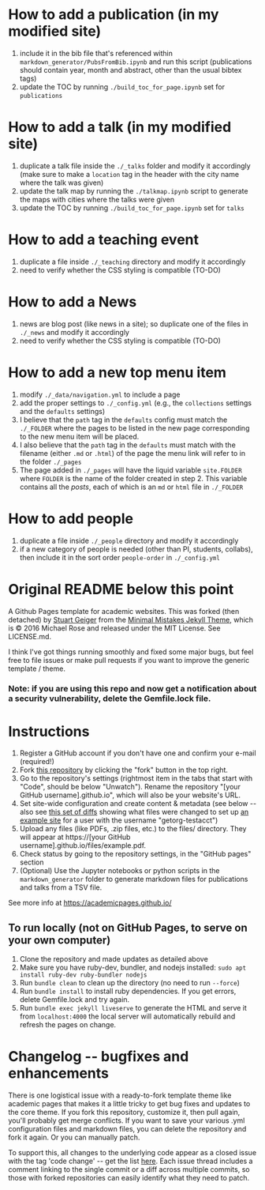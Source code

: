 # How to add a publication (in my modified site)
1. include it in the bib file that's referenced within `markdown_generator/PubsFromBib.ipynb` and run this script (publications should contain year, month and abstract, other than the usual bibtex tags)
2. update the TOC by running `./build_toc_for_page.ipynb` set for `publications`

# How to add a talk (in my modified site)
1. duplicate a talk file inside the `./_talks` folder and modify it accordingly (make sure to make a `location` tag in the header with the city name where the talk was given)
2. update the talk map by running the `./talkmap.ipynb` script to generate the maps with cities where the talks were given
3. update the TOC by running `./build_toc_for_page.ipynb` set for `talks`

# How to add a teaching event
1. duplicate a file inside `./_teaching` directory and modify it accordingly
2. need to verify whether the CSS styling is compatible (TO-DO)

# How to add a News
1. news are blog post (like news in a site); so duplicate one of the files in `./_news` and modify it accordingly
2. need to verify whether the CSS styling is compatible (TO-DO)

# How to add a new top menu item
1. modify `./_data/navigation.yml` to include a page
2. add the proper settings to `./_config.yml` (e.g., the `collections` settings and the `defaults` settings)
3. I believe that the `path` tag in the `defaults` config must match the `./_FOLDER` where the pages to be listed in the new page corresponding to the new menu item will be placed. 
4. I also believe that the `path` tag in the `defaults` must match with the filename (either `.md` or `.html`) of the page the menu link will refer to in the folder `./_pages`
5. The page added in `./_pages` will have the liquid variable `site.FOLDER` where `FOLDER` is the name of the folder created in step 2. This variable contains all the _posts_, each of which is an `md` or `html` file in `./_FOLDER`

# How to add people
1. duplicate a file inside `./_people` directory and modify it accordingly
3. if a new category of people is needed (other than PI, students, collabs), then include it in the sort order `people-order` in `./_config.yml`

# Original README below this point

A Github Pages template for academic websites. This was forked (then detached) by [Stuart Geiger](https://github.com/staeiou) from the [Minimal Mistakes Jekyll Theme](https://mmistakes.github.io/minimal-mistakes/), which is © 2016 Michael Rose and released under the MIT License. See LICENSE.md.

I think I've got things running smoothly and fixed some major bugs, but feel free to file issues or make pull requests if you want to improve the generic template / theme.

### Note: if you are using this repo and now get a notification about a security vulnerability, delete the Gemfile.lock file. 

# Instructions

1. Register a GitHub account if you don't have one and confirm your e-mail (required!)
1. Fork [this repository](https://github.com/academicpages/academicpages.github.io) by clicking the "fork" button in the top right. 
1. Go to the repository's settings (rightmost item in the tabs that start with "Code", should be below "Unwatch"). Rename the repository "[your GitHub username].github.io", which will also be your website's URL.
1. Set site-wide configuration and create content & metadata (see below -- also see [this set of diffs](http://archive.is/3TPas) showing what files were changed to set up [an example site](https://getorg-testacct.github.io) for a user with the username "getorg-testacct")
1. Upload any files (like PDFs, .zip files, etc.) to the files/ directory. They will appear at https://[your GitHub username].github.io/files/example.pdf.  
1. Check status by going to the repository settings, in the "GitHub pages" section
1. (Optional) Use the Jupyter notebooks or python scripts in the `markdown_generator` folder to generate markdown files for publications and talks from a TSV file.

See more info at https://academicpages.github.io/

## To run locally (not on GitHub Pages, to serve on your own computer)

1. Clone the repository and made updates as detailed above
1. Make sure you have ruby-dev, bundler, and nodejs installed: `sudo apt install ruby-dev ruby-bundler nodejs`
1. Run `bundle clean` to clean up the directory (no need to run `--force`)
1. Run `bundle install` to install ruby dependencies. If you get errors, delete Gemfile.lock and try again.
1. Run `bundle exec jekyll liveserve` to generate the HTML and serve it from `localhost:4000` the local server will automatically rebuild and refresh the pages on change.

# Changelog -- bugfixes and enhancements

There is one logistical issue with a ready-to-fork template theme like academic pages that makes it a little tricky to get bug fixes and updates to the core theme. If you fork this repository, customize it, then pull again, you'll probably get merge conflicts. If you want to save your various .yml configuration files and markdown files, you can delete the repository and fork it again. Or you can manually patch. 

To support this, all changes to the underlying code appear as a closed issue with the tag 'code change' -- get the list [here](https://github.com/academicpages/academicpages.github.io/issues?q=is%3Aclosed%20is%3Aissue%20label%3A%22code%20change%22%20). Each issue thread includes a comment linking to the single commit or a diff across multiple commits, so those with forked repositories can easily identify what they need to patch.
